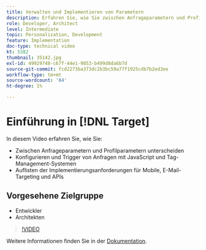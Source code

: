 ```yaml
---
title: Verwalten und Implementieren von Parametern
description: Erfahren Sie, wie Sie zwischen Anfrageparametern und Profilparametern unterscheiden und Trigger-Anfragen mithilfe von JavaScript- und Tag-Management-Systemen konfigurieren und verwalten können. Machen Sie sich mit den Implementierungsanforderungen für Mobile, E-Mail-Targeting und APIs vertraut.
role: Developer, Architect
level: Intermediate
topic: Personalization, Development
feature: Implementation
doc-type: technical video
kt: 5382
thumbnail: 35142.jpg
exl-id: 49929748-c67f-44e1-9853-b499d8da6b7d
source-git-commit: fcd2273ba373dc2b3bc59a77f1925cdb7b2ed3ee
workflow-type: tm+mt
source-wordcount: '84'
ht-degree: 1%

---
```


# Einführung in [!DNL Target]

In diesem Video erfahren Sie, wie Sie:

* Zwischen Anfrageparametern und Profilparametern unterscheiden
* Konfigurieren und Trigger von Anfragen mit JavaScript und Tag-Management-Systemen
* Auflisten der Implementierungsanforderungen für Mobile, E-Mail-Targeting und APIs

## Vorgesehene Zielgruppe

* Entwickler
* Architekten

>[!VIDEO](https://video.tv.adobe.com/v/35142/?quality=12)

Weitere Informationen finden Sie in der [Dokumentation](https://experienceleague.adobe.com/docs/target/using/implement-target/implementing-target.html?lang=en).
